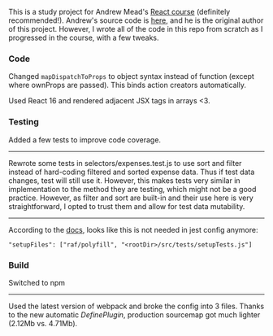 This is a study project for Andrew Mead's [React course](https://www.udemy.com/react-2nd-edition) (definitely recommended!).
Andrew's source code is [here](https://github.com/andrewjmead/react-course-2-expensify-app), and he is the original author of this project. However, I wrote all of the code in this repo from scratch as I progressed in the course, with a few tweaks.

### Code

Changed `mapDispatchToProps` to object syntax instead of function (except where ownProps are passed). This binds action creators automatically.

Used React 16 and rendered adjacent JSX tags in arrays <3.

### Testing

Added a few tests to improve code coverage.

---

Rewrote some tests in selectors/expenses.test.js to use sort and filter instead of hard-coding filtered and sorted expense data. Thus if test data changes, test will still use it. However, this makes tests very similar in implementation to the method they are testing, which might not be a good practice. However, as filter and sort are built-in and their use here is very straightforward, I opted to trust them and allow for test data mutability.

---

According to the [docs](http://airbnb.io/enzyme/docs/guides/jest.html), looks like this is not needed in jest config anymore:

`"setupFiles": ["raf/polyfill", "<rootDir>/src/tests/setupTests.js"]`

### Build

Switched to npm

---

Used the latest version of webpack and broke the config into 3 files. Thanks to the new automatic _DefinePlugin_, production sourcemap got much lighter (2.12Mb vs. 4.71Mb).
